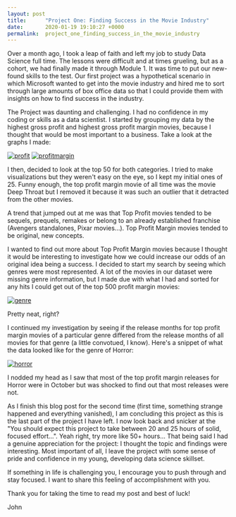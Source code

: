 ```yaml
---
layout: post
title:      "Project One: Finding Success in the Movie Industry"
date:       2020-01-19 19:10:27 +0000
permalink:  project_one_finding_success_in_the_movie_industry
---
```


Over a month ago, I took a leap of faith and left my job to study Data Science full time. The lessons were difficult and at times grueling, but as a cohort, we had finally made it through Module 1. It was time to put our new-found skills to the test.
Our first project was a hypothetical scenario in which Microsoft wanted to get into the movie industry and hired me to sort through large amounts of box office data so that I could provide them with insights on how to find success in the industry.

The Project was daunting and challenging. I had no confidence in my coding or skills as a data scientist. I started by grouping my data by the highest gross profit and highest gross profit margin movies, because I thought that would be most important to a business. Take a look at the graphs I made:

<a href="https://imgbb.com/"><img src="https://i.ibb.co/2gH193m/profit.png" alt="profit" border="0"></a>
<a href="https://imgbb.com/"><img src="https://i.ibb.co/8X6SQSN/profitmargin.png" alt="profitmargin" border="0"></a>

I then, decided to look at the top 50 for both categories. I tried to make visualizations but they weren't easy on the eye, so I kept my initial ones of 25. Funny enough, the top profit margin movie of all time was the movie Deep Throat but I removed it because it was such an outlier that it detracted from the other movies.

A trend that jumped out at me was that Top Profit movies tended to be sequels, prequels, remakes or belong to an already established franchise (Avengers standalones, Pixar movies...). Top Profit Margin movies tended to be original, new concepts.

I wanted to find out more about Top Profit Margin movies because I thought it would be interesting to investigate how we could increase our odds of an original idea being a success. I decided to start my search by seeing which genres were most represented. A lot of the movies in our dataset were missing genre information, but I made due with what I had and sorted for any hits I could get out of the top 500 profit margin movies: 

<a href="https://imgbb.com/"><img src="https://i.ibb.co/7RgHYWW/genre.png" alt="genre" border="0"></a>

Pretty neat, right?

I continued my investigation by seeing if the release months for top profit margin movies of a particular genre differed from the release months of all movies for that genre (a little convotued, I know). Here's a snippet of what the data looked like for the genre of Horror:

<a href="https://ibb.co/smZJ1Dg"><img src="https://i.ibb.co/8KH4xRm/horror.png" alt="horror" border="0"></a>

I nodded my head as I saw that most of the top profit margin releases for Horror were in October but was shocked to find out that most releases were not.

As I finish this blog post for the second time (first time, something strange happened and everything vanished), I am concluding this project as this is the last part of the project I have left. I now look back and snicker at the "You should expect this project to take between 20 and 25 hours of solid, focused effort...". Yeah right, try more like 50+ hours...
That being said I had a genuine appreciation for the project: I thought the topic and findings were interesting. Most important of all, I leave the project with some sense of pride and confidence in my young, developing data science skillset.

If something in life is challenging you, I encourage you to push through and stay focused. I want to share this feeling of accomplishment with you.

Thank you for taking the time to read my post and best of luck!

John



